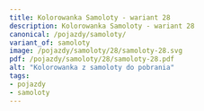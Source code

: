 ```yaml
---
title: Kolorowanka Samoloty - wariant 28
description: Kolorowanka Samoloty - wariant 28
canonical: /pojazdy/samoloty/
variant_of: samoloty
image: /pojazdy/samoloty/28/samoloty-28.svg
pdf: /pojazdy/samoloty/28/samoloty-28.pdf
alt: "Kolorowanka z samoloty do pobrania"
tags:
- pojazdy
- samoloty
---
```

